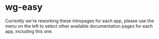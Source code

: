 # wg-easy

Currently we're reworking these intropages for each app, please use the menu on the left to select other available documentation pages for each app, including this one.
